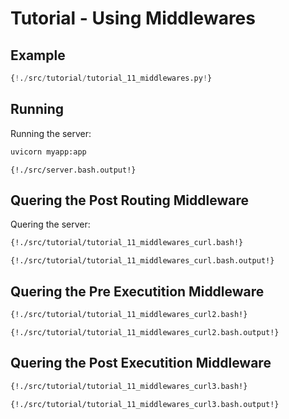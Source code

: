 # Tutorial - Using Middlewares

## Example

```python
{!./src/tutorial/tutorial_11_middlewares.py!}
```

## Running 

Running the server:

```bash
uvicorn myapp:app
```

```
{!./src/server.bash.output!}
```

## Quering the Post Routing Middleware

Quering the server:

```bash
{!./src/tutorial/tutorial_11_middlewares_curl.bash!}
```

```
{!./src/tutorial/tutorial_11_middlewares_curl.bash.output!}
```

## Quering the Pre Executition Middleware

```bash
{!./src/tutorial/tutorial_11_middlewares_curl2.bash!}
```

```
{!./src/tutorial/tutorial_11_middlewares_curl2.bash.output!}
```

## Quering the Post Executition Middleware

```bash
{!./src/tutorial/tutorial_11_middlewares_curl3.bash!}
```

```
{!./src/tutorial/tutorial_11_middlewares_curl3.bash.output!}
```
